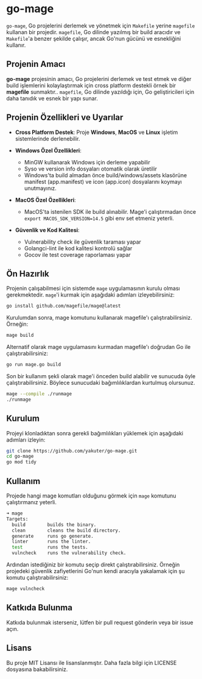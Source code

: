 # go-mage

`go-mage`, Go projelerini derlemek ve yönetmek için `Makefile` yerine `magefile` kullanan bir projedir. `magefile`, Go dilinde yazılmış bir build aracıdır ve `Makefile`'a benzer şekilde çalışır, ancak Go'nun gücünü ve esnekliğini kullanır.

## Projenin Amacı

**go-mage** projesinin amacı, Go projelerini derlemek ve test etmek ve diğer build işlemlerini kolaylaştırmak için cross platform destekli örnek bir **magefile** sunmaktır.. `magefile`, Go dilinde yazıldığı için, Go geliştiricileri için daha tanıdık ve esnek bir yapı sunar.

## Projenin Özellikleri ve Uyarılar

- **Cross Platform Destek**: Proje **Windows**, **MacOS** ve **Linux** işletim sistemlerinde derlenebilir.

- **Windows Özel Özellikleri**: 
  - MinGW kullanarak Windows için derleme yapabilir
  - Syso ve version info dosyaları otomatik olarak üretilir
  - Windows'ta build almadan önce build/windows/assets klasörüne manifest (app.manifest) ve icon (app.icon) dosyalarını koymayı unutmayınız.

- **MacOS Özel Özellikleri**:
  - MacOS'ta istenilen SDK ile build alınabilir. Mage'i çalıştırmadan önce `export MACOS_SDK_VERSION=14.5` gibi env set etmeniz yeterli.

- **Güvenlik ve Kod Kalitesi**:
  - Vulnerability check ile güvenlik taraması yapar
  - Golangci-lint ile kod kalitesi kontrolü sağlar
  - Gocov ile test coverage raporlaması yapar

## Ön Hazırlık

Projenin çalışabilmesi için sistemde `mage` uygulamasının kurulu olması gerekmektedir. `mage`'i kurmak için aşağıdaki adımları izleyebilirsiniz:
```sh
go install github.com/magefile/mage@latest
```

Kurulumdan sonra, mage komutunu kullanarak magefile'ı çalıştırabilirsiniz. Örneğin:
```sh
mage build
```

Alternatif olarak mage uygulamasını kurmadan magefile'ı doğrudan Go ile çalıştırabilirsiniz:
```sh
go run mage.go build
```

Son bir kullanım şekli olarak mage'i önceden build alabilir ve sunucuda öyle çalıştırabilirsiniz. Böylece sunucudaki bağımlılıklardan kurtulmuş olursunuz.
```sh
mage --compile ./runmage
./runmage
```

## Kurulum

Projeyi klonladıktan sonra gerekli bağımlılıkları yüklemek için aşağıdaki adımları izleyin:

```sh
git clone https://github.com/yakuter/go-mage.git
cd go-mage
go mod tidy
```

## Kullanım
Projede hangi mage komutları olduğunu görmek için `mage` komutunu çalıştırmanız yeterli.
```sh
➜ mage
Targets:
  build        builds the binary.
  clean        cleans the build directory.
  generate     runs go generate.
  linter       runs the linter.
  test         runs the tests.
  vulncheck    runs the vulnerability check.
```

Ardından istediğiniz bir komutu seçip direkt çalıştırabilirsiniz. Örneğin projedeki güvenlik zafiyetlerini Go'nun kendi aracıyla yakalamak için şu komutu çalıştırabilirsiniz:
```sh
mage vulncheck
```

## Katkıda Bulunma
Katkıda bulunmak isterseniz, lütfen bir pull request gönderin veya bir issue açın.

## Lisans
Bu proje MIT Lisansı ile lisanslanmıştır. Daha fazla bilgi için LICENSE dosyasına bakabilirsiniz.